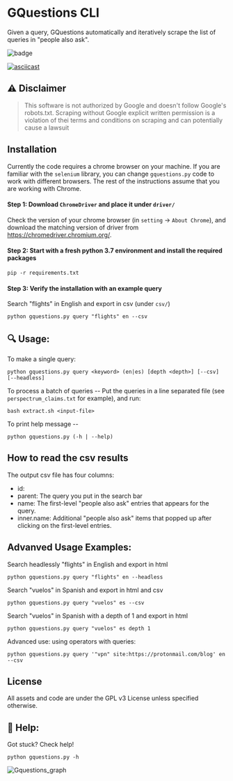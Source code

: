 # GQuestions CLI
Given a query, GQuestions automatically and iteratively scrape the list of queries in "people also ask".

![badge](https://img.shields.io/badge/license-GPLv3-brightgreen.svg)

[![asciicast](https://asciinema.org/a/4wrOzHnxQVcTImuofzdMxB35L.svg)](https://asciinema.org/a/4wrOzHnxQVcTImuofzdMxB35L)

## ⚠ Disclaimer
> This software is not authorized by Google and doesn't follow Google's
> robots.txt. Scraping without Google explicit written permission is a violation of thei
> terms and conditions on scraping and can potentially cause a lawsuit

## Installation
Currently the code requires a chrome browser on your machine. 
If you are familiar with the `selenium` library, you can change `gquestions.py` code to work with different browsers. The rest of the instructions assume that you are working with Chrome.  
#### Step 1: Download `ChromeDriver` and place it under `driver/`
Check the version of your chrome browser (in `setting` -> `About Chrome`), and download the matching version of driver from https://chromedriver.chromium.org/.

#### Step 2: Start with a fresh python 3.7 environment and install the required packages
```
pip -r requirements.txt
```

#### Step 3: Verify the installation with an example query
Search "flights" in English and export in csv (under `csv/`)
```
python gquestions.py query "flights" en --csv
```
## 🔍 Usage:
To make a single query: 
```
python gquestions.py query <keyword> (en|es) [depth <depth>] [--csv] [--headless]
```
To process a batch of queries -- Put the queries in a line separated file (see `perspectrum_claims.txt` for example), and run:
```
bash extract.sh <input-file>
```

To print help message --
```
python gquestions.py (-h | --help)
```
## How to read the csv results
The output csv file has four columns:
- id: 
- parent: The query you put in the search bar
- name: The first-level "people also ask" entries that appears for the query.
- inner.name: Additional "people also ask" items that popped up after clicking on the first-level entries. 


## Advanved Usage Examples:

Search headlessly "flights" in English and export in html
```
python gquestions.py query "flights" en --headless   

```

Search "vuelos" in Spanish and export in html and csv
```
python gquestions.py query "vuelos" es --csv
```

Search "vuelos" in Spanish with a depth of 1 and export in html
```
python gquestions.py query "vuelos" es depth 1 
```

Advanced use: using operators with queries:

```
python gquestions.py query '"vpn" site:https://protonmail.com/blog' en --csv
```

## License
All assets and code are under the GPL v3 License unless specified otherwise.

## 👀 Help:
Got stuck? Check help!
```
python gquestions.py -h
```

![Gquestions_graph](https://i.gyazo.com/5f9677d13ba9845e0f38972e4d8c6ed3.png)